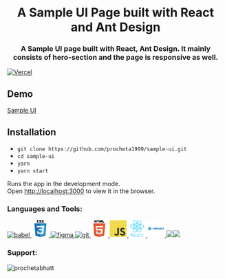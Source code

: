 <h1 align="center">A Sample UI Page built with React and Ant Design</h1>
<h3 align="center">A Sample UI page built with React, Ant Design. It mainly consists of hero-section and the page is responsive as well.</h3>

[![Vercel](https://vercelbadge.vercel.app/api/procheta1999/sample-ui)](http://sample-ui.vercel.app/)

## Demo 
[Sample UI](http://sample-ui.vercel.app/)


## Installation
* `git clone https://github.com/procheta1999/sample-ui.git`
* `cd sample-ui`
* `yarn`
* `yarn start`

Runs the app in the development mode.<br /> 
Open [http://localhost:3000](http://localhost:3000) to view it in the browser.

<h3 align="left">Languages and Tools:</h3>
<p align="left"> <a href="https://babeljs.io/" target="_blank"> <img src="https://www.vectorlogo.zone/logos/babeljs/babeljs-icon.svg" alt="babel" width="40" height="40"/> </a> <a href="https://www.w3schools.com/css/" target="_blank"> <img src="https://raw.githubusercontent.com/devicons/devicon/master/icons/css3/css3-original-wordmark.svg" alt="css3" width="40" height="40"/> </a> <a href="https://www.figma.com/" target="_blank"> <img src="https://www.vectorlogo.zone/logos/figma/figma-icon.svg" alt="figma" width="40" height="40"/> </a> <a href="https://git-scm.com/" target="_blank"> <img src="https://www.vectorlogo.zone/logos/git-scm/git-scm-icon.svg" alt="git" width="40" height="40"/> </a> <a href="https://www.w3.org/html/" target="_blank"> <img src="https://raw.githubusercontent.com/devicons/devicon/master/icons/html5/html5-original-wordmark.svg" alt="html5" width="40" height="40"/> </a> <a href="https://developer.mozilla.org/en-US/docs/Web/JavaScript" target="_blank"> <img src="https://raw.githubusercontent.com/devicons/devicon/master/icons/javascript/javascript-original.svg" alt="javascript" width="40" height="40"/> </a> <a href="https://reactjs.org/" target="_blank"> <img src="https://raw.githubusercontent.com/devicons/devicon/master/icons/react/react-original-wordmark.svg" alt="react" width="40" height="40"/> </a> <a href="https://webpack.js.org" target="_blank"> <img src="https://raw.githubusercontent.com/devicons/devicon/d00d0969292a6569d45b06d3f350f463a0107b0d/icons/webpack/webpack-original-wordmark.svg" alt="webpack" width="40" height="40"/> </a><img src="https://img.icons8.com/color-glass/50/000000/ant.png"/><img src="https://img.icons8.com/color/48/000000/design--v2.png"/> </p>

<h3 align="left">Support:</h3>
<p><a href="https://www.buymeacoffee.com/prochetabhatt"> <img align="left" src="https://cdn.buymeacoffee.com/buttons/v2/default-yellow.png" height="50" width="210" alt="prochetabhatt" /></a></p><br><br>

